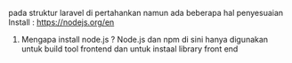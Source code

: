pada struktur laravel di pertahankan namun ada beberapa hal penyesuaian
Install : https://nodejs.org/en 

1. Mengapa install node.js ? Node.js dan npm di sini hanya digunakan untuk build tool frontend dan untuk instaal library front end
